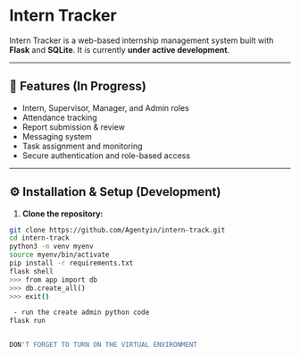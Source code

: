 # Intern Tracker

Intern Tracker is a web-based internship management system built with **Flask** and **SQLite**. It is currently **under active development**.

---

## 🚀 Features (In Progress)
- Intern, Supervisor, Manager, and Admin roles
- Attendance tracking
- Report submission & review
- Messaging system
- Task assignment and monitoring
- Secure authentication and role-based access
---

## ⚙️ Installation & Setup (Development)

1. **Clone the repository:**
```bash
git clone https://github.com/Agentyin/intern-track.git
cd intern-track
python3 -m venv myenv
source myenv/bin/activate
pip install -r requirements.txt
flask shell
>>> from app import db
>>> db.create_all()
>>> exit()

 - run the create admin python code
flask run


DON'T FORGET TO TURN ON THE VIRTUAL ENVIRONMENT
